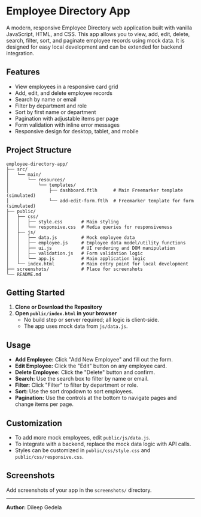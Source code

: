 # Employee Directory App

A modern, responsive Employee Directory web application built with vanilla JavaScript, HTML, and CSS. This app allows you to view, add, edit, delete, search, filter, sort, and paginate employee records using mock data. It is designed for easy local development and can be extended for backend integration.

## Features

- View employees in a responsive card grid
- Add, edit, and delete employee records
- Search by name or email
- Filter by department and role
- Sort by first name or department
- Pagination with adjustable items per page
- Form validation with inline error messages
- Responsive design for desktop, tablet, and mobile

## Project Structure

```
employee-directory-app/
├── src/
│   └── main/
│       └── resources/
│           └── templates/
│               ├── dashboard.ftlh      # Main Freemarker template (simulated)
│               └── add-edit-form.ftlh  # Freemarker template for form (simulated)
├── public/
│   ├── css/
│   │   ├── style.css       # Main styling
│   │   └── responsive.css  # Media queries for responsiveness
│   ├── js/
│   │   ├── data.js         # Mock employee data
│   │   ├── employee.js     # Employee data model/utility functions
│   │   ├── ui.js           # UI rendering and DOM manipulation
│   │   ├── validation.js   # Form validation logic
│   │   └── app.js          # Main application logic
│   └── index.html          # Main entry point for local development
├── screenshots/            # Place for screenshots
└── README.md
```

## Getting Started

1. **Clone or Download the Repository**
2. **Open `public/index.html` in your browser**
   - No build step or server required; all logic is client-side.
   - The app uses mock data from `js/data.js`.

## Usage

- **Add Employee:** Click "Add New Employee" and fill out the form.
- **Edit Employee:** Click the "Edit" button on any employee card.
- **Delete Employee:** Click the "Delete" button and confirm.
- **Search:** Use the search box to filter by name or email.
- **Filter:** Click "Filter" to filter by department or role.
- **Sort:** Use the sort dropdown to sort employees.
- **Pagination:** Use the controls at the bottom to navigate pages and change items per page.

## Customization

- To add more mock employees, edit `public/js/data.js`.
- To integrate with a backend, replace the mock data logic with API calls.
- Styles can be customized in `public/css/style.css` and `public/css/responsive.css`.

## Screenshots

Add screenshots of your app in the `screenshots/` directory.

---

**Author:** Dileep Gedela

